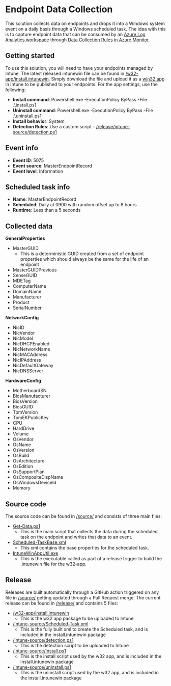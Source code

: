 # Endpoint Data Collection

This solution collects data on endpoints and drops it into a Windows system event on a daily basis through a Windows scheduled task.  The idea with this is to capture endpoint data that can be consumed by an [Azure Log Analytics workspace](https://learn.microsoft.com/en-us/azure/azure-monitor/logs/log-analytics-workspace-overview) through [Data Collection Rules in Azure Monitor](https://learn.microsoft.com/en-us/azure/azure-monitor/essentials/data-collection).

## Getting started

To use this solution, you will need to have your endpoints managed by Intune.  The latest released intunewin file can be found in [/w32-app/install.intunewin](/release/w32-app/install.intunewin).  Simply download the file and upload it as a [win32 app](https://learn.microsoft.com/en-us/mem/intune/apps/apps-win32-add) in Intune to be published to your endpoints.  For the app settings, use the following:
- **Install command**: Powershell.exe -ExecutionPolicy ByPass -File .\install.ps1
- **Uninstall command**: Powershell.exe -ExecutionPolicy ByPass -File .\uninstall.ps1
- **Install behavior**: System
- **Detection Rules**: Use a custom script - [/release/intune-source/detection.ps1](/release/intune-source/detection.ps1)

## Event info
- **Event ID**: 5075
- **Event source**: MasterEndpointRecord
- **Event level**: Information

## Scheduled task info
- **Name**: MasterEndpointRecord
- **Scheduled**: Daily at 0900 with random offset up to 8 hours
- **Runtime**: Less than a 5 seconds

## Collected data
**GeneralProperties**
- MasterGUID
  - This is a deterministic GUID created from a set of endpoint properties which should always be the same for the life of an endpoint
- MasterGUIDPrevious
- SenseGUID
- MDETag
- ComputerName
- DomainName
- Manufacturer
- Product
- SerialNumber

**NetworkConfig**
- NicID
- NicVendor
- NicModel
- NicDHCPEnabled
- NicNetworkName
- NicMACAddress
- NicIPAddress
- NicDefaultGateway
- NicDNSServer

**HardwareConfig**
- MotherboardSN
- BiosManufacturer
- BiosVersion
- BiosGUID
- TpmVersion
- TpmEKPublicKey
- CPU
- HardDrive
- Volume
- OsVendor
- OsName
- OsVersion
- OsBuild
- OsArchitecture
- OsEdition
- OsSupportPlan
- OsCompositeDispName
- OsWindowsDeviceId
- Memory

## Source code
The source code can be found in [/source/](/source/) and consists of three main files:
- [Get-Data.ps1](/source/Get-Data.ps1)
    - This is the main script that collects the data during the scheduled task on the endpoint and writes that data to an event.
- [Scheduled-TaskBase.xml](/source/Scheduled-TaskBase.xml)
    - This xml contains the base properties for the scheduled task.
- [IntuneWinAppUtil.exe](/source/IntuneWinAppUtil.exe)
    - This is the executable called as part of a release trigger to build the .intunewin file for the w32-app.

## Release
Releases are built automatically through a GitHub action triggered on any file in [/source/](/source/) getting updated through a Pull Request merge.
The current release can be found in [/release/](/release/) and contains 5 files:
- [/w32-app/install.intunewin](/release/w32-app/install.intunewin)
    - This is the w32 app package to be uploaded to Intune
- [/intune-source/Scheduled-Task.xml](/release/intune-source/Scheduled-Task.xml)
    - This is the fully built xml to create the Scheduled task, and is included in the install.intunewin package
- [/intune-source/detection.ps1](/release/intune-source/detection.ps1)
    - This is the detection script to be uploaded to Intune
- [/intune-source/install.ps1](/release/intune-source/install.ps1)
    - This is the install script used by the w32 app, and is included in the install.intunewin package
- [/intune-source/uninstall.ps1](/release/intune-source/uninstall.ps1)
    - This is the uninstall script used by the w32 app, and is included in the install.intunewin package
